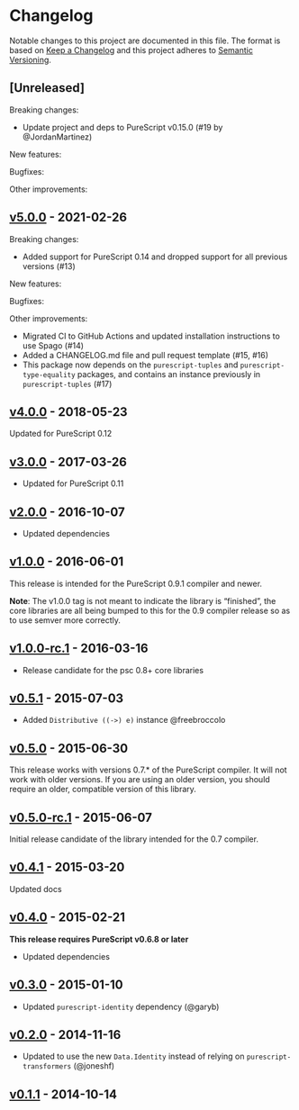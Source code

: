 # Changelog

Notable changes to this project are documented in this file. The format is based on [Keep a Changelog](https://keepachangelog.com/en/1.0.0/) and this project adheres to [Semantic Versioning](https://semver.org/spec/v2.0.0.html).

## [Unreleased]

Breaking changes:
- Update project and deps to PureScript v0.15.0 (#19 by @JordanMartinez)

New features:

Bugfixes:

Other improvements:

## [v5.0.0](https://github.com/purescript/purescript-distributive/releases/tag/v5.0.0) - 2021-02-26

Breaking changes:
  - Added support for PureScript 0.14 and dropped support for all previous versions (#13)

New features:

Bugfixes:

Other improvements:
  - Migrated CI to GitHub Actions and updated installation instructions to use Spago (#14)
  - Added a CHANGELOG.md file and pull request template (#15, #16)
  - This package now depends on the `purescript-tuples` and `purescript-type-equality` packages, and contains an instance previously in `purescript-tuples` (#17)

## [v4.0.0](https://github.com/purescript/purescript-distributive/releases/tag/v4.0.0) - 2018-05-23

Updated for PureScript 0.12

## [v3.0.0](https://github.com/purescript/purescript-distributive/releases/tag/v3.0.0) - 2017-03-26

- Updated for PureScript 0.11

## [v2.0.0](https://github.com/purescript/purescript-distributive/releases/tag/v2.0.0) - 2016-10-07

- Updated dependencies

## [v1.0.0](https://github.com/purescript/purescript-distributive/releases/tag/v1.0.0) - 2016-06-01

This release is intended for the PureScript 0.9.1 compiler and newer.

**Note**: The v1.0.0 tag is not meant to indicate the library is “finished”, the core libraries are all being bumped to this for the 0.9 compiler release so as to use semver more correctly.

## [v1.0.0-rc.1](https://github.com/purescript/purescript-distributive/releases/tag/v1.0.0-rc.1) - 2016-03-16

- Release candidate for the psc 0.8+ core libraries

## [v0.5.1](https://github.com/purescript/purescript-distributive/releases/tag/v0.5.1) - 2015-07-03

- Added `Distributive ((->) e)` instance @freebroccolo

## [v0.5.0](https://github.com/purescript/purescript-distributive/releases/tag/v0.5.0) - 2015-06-30

This release works with versions 0.7.\* of the PureScript compiler. It will not work with older versions. If you are using an older version, you should require an older, compatible version of this library.

## [v0.5.0-rc.1](https://github.com/purescript/purescript-distributive/releases/tag/v0.5.0-rc.1) - 2015-06-07

Initial release candidate of the library intended for the 0.7 compiler.

## [v0.4.1](https://github.com/purescript/purescript-distributive/releases/tag/v0.4.1) - 2015-03-20

Updated docs

## [v0.4.0](https://github.com/purescript/purescript-distributive/releases/tag/v0.4.0) - 2015-02-21

**This release requires PureScript v0.6.8 or later**
- Updated dependencies

## [v0.3.0](https://github.com/purescript/purescript-distributive/releases/tag/v0.3.0) - 2015-01-10

- Updated `purescript-identity` dependency (@garyb)

## [v0.2.0](https://github.com/purescript/purescript-distributive/releases/tag/v0.2.0) - 2014-11-16

- Updated to use the new `Data.Identity` instead of relying on `purescript-transformers` (@joneshf)

## [v0.1.1](https://github.com/purescript/purescript-distributive/releases/tag/v0.1.1) - 2014-10-14



